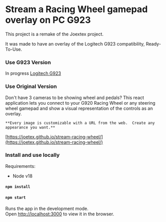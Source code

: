 # Stream a Racing Wheel gamepad overlay on PC G923

This project is a remake of the Joextex project.

It was made to have an overlay of the Logitech G923 compatibility, Ready-To-Use.

### Use G923 Version

In progress [Logitech G923](https://quickoabdul.github.io/stream-racing-wheel-G923/)

### Use Original Version

Don't have 3 cameras to be showing wheel and pedals? This react application lets you connect to your G920 Racing Wheel or any steering wheel gamepad and show a visual representation of the controls as an overlay.

`**Every image is customizable with a URL from the web.  Create any appearance you want.**`

[https://joetex.github.io/stream-racing-wheel/](https://joetex.github.io/stream-racing-wheel/)

### Install and use locally

Requirements:

- Node v18

#### `npm install`

#### `npm start`

Runs the app in the development mode.<br />
Open [http://localhost:3000](http://localhost:3000) to view it in the browser.
